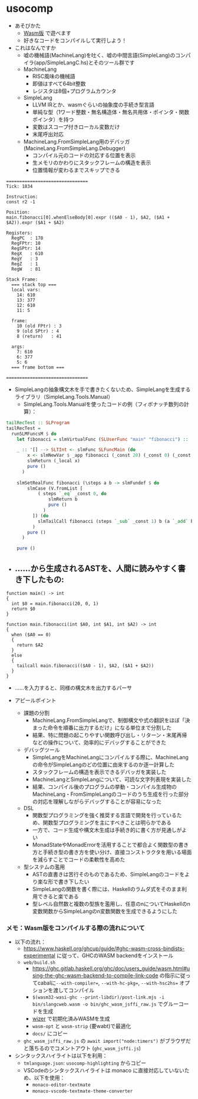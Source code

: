 # usocomp

- あそびかた
  - [Wasm版](https://boletales.github.io/usocomp/) で遊べます
  - 好きなコードをコンパイルして実行しよう！
- これはなんですか
  - 嘘の機械語(MachineLang)を吐く、嘘の中間言語(SimpleLang)のコンパイラ(app/SimpleLangC.hs)とそのツール群です
  - MachineLang
    - RISC風味の機械語
    - 即値はすべて64bit整数
    - レジスタは8個+プログラムカウンタ
  - SimpleLang
    - LLVM IRとか、wasmぐらいの抽象度の手続き型言語
    - 単純な型（1ワード整数・無名構造体・無名共用体・ポインタ・関数ポインタ）を持つ
    - 変数はスコープ付きローカル変数だけ
    - 末尾呼出対応
  - MachineLang.FromSimpleLang用のデバッガ(MacineLang.FromSimpleLang.Debugger)
    - コンパイル元のコードの対応する位置を表示
    - 生メモリのかわりにスタックフレームの構造を表示
    - 位置情報が変わるまでスキップできる
```
===============================
Tick: 1834

Instruction:
const r2 -1

Position:
main.fibonacci[0].whenElseBody[0].expr (($A0 - 1), $A2, ($A1 + $A2)).expr ($A1 + $A2)

Registers:
  RegPC  : 178
  RegFPtr: 10
  RegSPtr: 14
  RegX   : 610
  RegY   : 3
  RegZ   : 1
  RegW   : 81

Stack Frame:
  === stack top ===
  local vars:
    14: 610
    13: 377
    12: 610
    11: 5

  frame:
    10 (old FPtr) : 3
    9 (old SPtr) : 4
    8 (return)   : 41

  args:
    7: 610
    6: 377
    5: 6
  === frame bottom ===

===============================
```
  - SimpleLangの抽象構文木を手で書きたくないため、SimpleLangを生成するライブラリ（SimpleLang.Tools.Manual）
    - SimpleLang.Tools.Manualを使ったコードの例（フィボナッチ数列の計算）：
```hs
tailRecTest :: SLProgram
tailRecTest =
  runSLMFuncsM $ do
    let fibonacci = slmVirtualFunc (SLUserFunc "main" "fibonacci") :: '[SLTInt, SLTInt, SLTInt] --> SLTInt

    _ :: '[] --> SLTInt <- slmFunc SLFuncMain (do
        x <- slmNewVar $ _app fibonacci (_const 20) (_const 0) (_const 1)
        slmReturn (_local x)
        pure ()
      )
    
    slmSetRealFunc fibonacci (\steps a b -> slmFundef $ do
        slmCase (V.fromList [
            ( steps `_eq` _const 0, do
                slmReturn b
                pure ()
              )
          ]) (do
            slmTailCall fibonacci (steps `_sub` _const 1) b (a `_add` b)
          )
        pure ()
      )

    pure ()
```
  - ……から生成されるASTを、人間に読みやすく書き下したもの:
    - 
```
function main() -> int
{
  int $0 = main.fibonacci(20, 0, 1)
  return $0
}

function main.fibonacci(int $A0, int $A1, int $A2) -> int
{
  when ($A0 == 0)
  {
    return $A2
  }
  else
  {
    tailcall main.fibonacci(($A0 - 1), $A2, ($A1 + $A2))
  }
}
```
  - ……を入力すると、同様の構文木を出力するパーサ

- アピールポイント
  - 課題の分割
    - MachineLang.FromSimpleLangで、制御構文や式の翻訳をほぼ「決まった命令を順番に出力するだけ」になる単位まで分割した
    - 結果、特に問題の起こりやすい関数呼び出し・リターン・末尾再帰などの操作について、効率的にデバッグすることができた
  - デバッグツール
    - SimpleLangをMachineLangにコンパイルする際に、MachineLangの命令がSimpleLangのどの位置に由来するのか逐一計算した
    - スタックフレームの構造を表示できるデバッガを実装した
    - MachineLangとSimpleLangについて、可読な文字列表現を実装した
    - 結果、コンパイル後のプログラムの挙動・コンパイル生成物のMachineLang・FromSimpleLangのコードのうち生成を行った部分の対応を理解しながらデバッグすることが容易になった
  - DSL
    - 関数型プログラミングを強く推奨する言語で開発を行っているため、関数型プログラミングを主にすべきことは明らかである
    - 一方で、コード生成や構文木生成は手続き的に書く方が見通しがよい
    - MonadStateやMonadErrorを活用することで都合よく関数型の書き方と手続き型の書き方を使い分け、直接コンストラクタを用いる場面を減らすことでコードの柔軟性を高めた
  - 型システムの濫用
    - ASTの直書きは苦行そのものであるため、SimpleLangのコードをより楽な形で書き下したい
    - SimpleLangの関数を書く際には、Haskellのラムダ式をそのまま利用できると楽である
    - 型レベル自然数と複数の型族を濫用し、任意のnについてHaskellのn変数関数からSimpleLangのn変数関数を生成できるようにした
  
### メモ：Wasm版をコンパイルする際の流れについて
- 以下の流れ：
  - https://www.haskell.org/ghcup/guide/#ghc-wasm-cross-bindists-experimental に従って、GHCのWASM backendをインストール
  - `web/build.sh`
    - https://ghc.gitlab.haskell.org/ghc/doc/users_guide/wasm.html#using-the-ghc-wasm-backend-to-compile-link-code の指示に従ってcabalに`--with-compiler=`, `--with-hc-pkg=`, `--with-hsc2hs=` オプションを渡してコンパイル
    - `$(wasm32-wasi-ghc --print-libdir)/post-link.mjs -i bin/slangcweb.wasm -o bin/ghc_wasm_jsffi_raw.js` でグルーコードを生成
    - [wizer](https://github.com/bytecodealliance/wizer) で初期化済みWASMを生成
    - `wasm-opt` と `wasm-strip` (要wabt)で最適化
    - `docs/` にコピー
  - `ghc_wasm_jsffi_raw.js` の `await import("node:timers")` がブラウザだと落ちるのでコメントアウト (`ghc_wasm_jsffi.js`)
- シンタックスハイライトは以下を利用：
  - `tmlanguage.json`: `usocomp-highlighting` からコピー
  - VSCodeのシンタックスハイライトは monaco に直接対応していないため、以下を使用：
    - `monaco-editor-textmate`
    - `monaco-vscode-textmate-theme-converter`